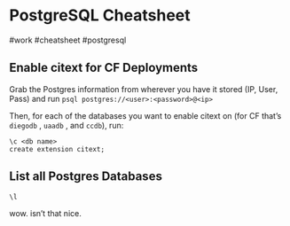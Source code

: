 # PostgreSQL Cheatsheet
#work #cheatsheet #postgresql


## Enable citext for CF Deployments
Grab the Postgres information from wherever you have it stored (IP, User, Pass) and run `psql postgres://<user>:<password>@<ip>`

Then, for each of the databases you want to enable citext on (for CF that’s  `diegodb` ,  `uaadb` , and `ccdb`), run:

```
\c <db name>
create extension citext;
```

## List all Postgres Databases
`\l`

wow. isn’t that nice.